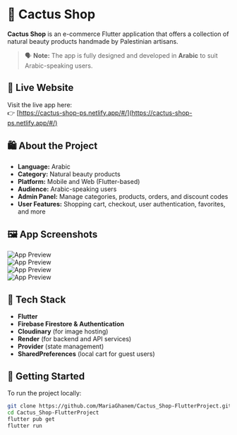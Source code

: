# 🌵 Cactus Shop

**Cactus Shop** is an e-commerce Flutter application that offers a collection of natural beauty products handmade by Palestinian artisans.

> 🗣️ **Note:** The app is fully designed and developed in **Arabic** to suit Arabic-speaking users.

## 🔗 Live Website

Visit the live app here:  
👉 [https://cactus-shop-ps.netlify.app/#/](https://cactus-shop-ps.netlify.app/#/)

## 🛍️ About the Project

- **Language:** Arabic  
- **Category:** Natural beauty products  
- **Platform:** Mobile and Web (Flutter-based)  
- **Audience:** Arabic-speaking users  
- **Admin Panel:** Manage categories, products, orders, and discount codes  
- **User Features:** Shopping cart, checkout, user authentication, favorites, and more  

## 🖼️ App Screenshots

![App Preview](screenshots/image1.png)  
![App Preview](screenshots/image2.png)  
![App Preview](screenshots/image3.png)  
![App Preview](screenshots/image4.png)  

## 🚀 Tech Stack

- **Flutter**
- **Firebase Firestore & Authentication**
- **Cloudinary** (for image hosting)
- **Render** (for backend and API services)
- **Provider** (state management)
- **SharedPreferences** (local cart for guest users)

## 🔧 Getting Started

To run the project locally:

```bash
git clone https://github.com/MariaGhanem/Cactus_Shop-FlutterProject.git
cd Cactus_Shop-FlutterProject
flutter pub get
flutter run
